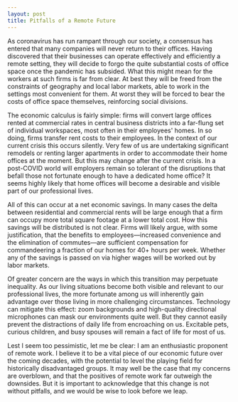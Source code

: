 ```yaml
---
layout: post
title: Pitfalls of a Remote Future
---
```

As coronavirus has run rampant through our society, a consensus has entered that many companies will never return to their offices. Having discovered that their businesses can operate effectively and efficiently a remote setting, they will decide to forgo the quite substantial costs of office space once the pandemic has subsided. What this might mean for the workers at such firms is far from clear. At best they will be freed from the constraints of geography and local labor markets, able to work in the settings most convenient for them. At worst they will be forced to bear the costs of office space themselves, reinforcing social divisions. 

The economic calculus is fairly simple: firms will convert large offices rented at commercial rates in central business districts into a far-flung set of individual workspaces, most often in their employees' homes. In so doing, firms transfer rent costs to their employees. In the context of our current crisis this occurs silently. Very few of us are undertaking significant remodels or renting larger apartments in order to accommodate their home offices at the moment. But this may change after the current crisis. In a post-COVID world will employers remain so tolerant of the disruptions that befall those not fortunate enough to have a dedicated home office? It seems highly likely that home offices will become a desirable and visible part of our professional lives. 

All of this can occur at a net economic savings. In many cases the delta between residential and commercial rents will be large enough that a firm can occupy more total square footage at a lower total cost. How this savings will be distributed is not clear.  Firms will likely argue, with some justification, that the benefits to employees—increased convenience and the elimination of commutes—are sufficient compensation for commandeering a fraction of our homes for 40+ hours per week. Whether any of the savings is passed on via higher wages will be worked out by labor markets.

Of greater concern are the ways in which this transition may perpetuate inequality. As our living situations become both visible and relevant to our professional lives, the more fortunate among us will inherently gain advantage over those living in more challenging circumstances. Technology can mitigate this effect: zoom backgrounds and high-quality directional microphones can mask our environments quite well. But they cannot easily prevent the distractions of daily life from encroaching on us. Excitable pets, curious children, and busy spouses will remain a fact of life for most of us. 

Lest I seem too pessimistic, let me be clear: I am an enthusiastic proponent of remote work. I believe it to be a vital piece of our economic future over the coming decades, with the potential to level the playing field for historically disadvantaged groups. It may well be the case that my concerns are overblown, and that the positives of remote work far outweigh the downsides. But it is important to acknowledge that this change is not without pitfalls, and we would be wise to look before we leap.

